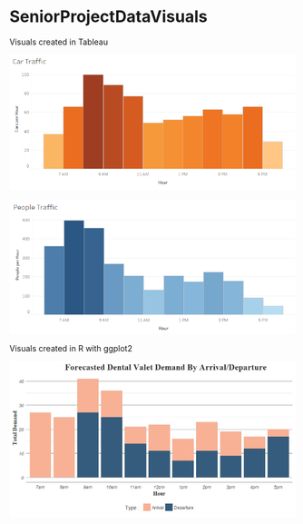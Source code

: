# SeniorProjectDataVisuals

Visuals created in Tableau

![carTriffic](https://github.com/DanOKeefe/SeniorProjectDataVisuals/blob/master/carTraffic.PNG)

![peopleTraffic](https://github.com/DanOKeefe/SeniorProjectDataVisuals/blob/master/peopleTraffic.PNG)

Visuals created in R with ggplot2

![DentalValetDemand](https://github.com/DanOKeefe/SeniorProjectDataVisuals/blob/master/DentalValetDemandPandD.jpeg)
